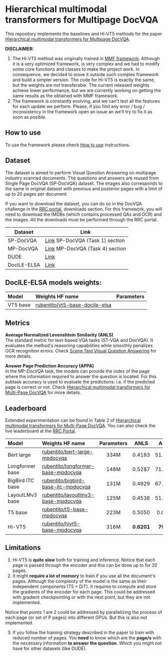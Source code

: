 # Hierarchical multimodal transformers for Multipage DocVQA

This repository implements the baselines and Hi-VT5 methods for the paper [Hierarchical multimodal transformers for Multipage DocVQA](https://arxiv.org/abs/2212.05935).

**DISCLAIMER:** 
1. The Hi-VT5 method was originally trained in [MMF framework](https://mmf.sh/). Although it is a very optimized framework, is very complex and we had to modify some core functions and classes to make the project work. In consequence, we decided to move it outside such complex framework and build a simpler version. The code for Hi-VT5 is exactly the same, but the weights are not transferable. The current released weights achieve lower performance, but we are currently working on getting the same results as the obtained with MMF framework.
2. The framework is constantly evolving, and we can't test all the features for each update we perform. Please, if you find any error / bug / inconsistency in the framework open an issue an we'll try to fix it as soon as posible.

## How to use
To use the framework please check [How to use](framework_documentation/how_to_use.md#how-to-use) instructions.


## Dataset

The dataset is aimed to perform Visual Question Answering on multipage industry scanned documents. The questions and answers are reused from Single Page DocVQA (SP-DocVQA) dataset. The images also corresponds to the same in original dataset with previous and posterior pages with a limit of up to 20 pages per document.

If you want to download the dataset, you can do so in the DocVQA challenge in the [RRC portal](https://rrc.cvc.uab.es/?ch=17&com=introduction), downloads section. For this framework, you will need to download the IMDBs (which contains processed QAs and OCR) and the images. All the downloads must be performed through the RRC portal.

| Dataset 		   | Link	                                                                          |
|--------------|--------------------------------------------------------------------------------|
| SP-DocVQA 	  | [Link](https://rrc.cvc.uab.es/?ch=17&com=downloads)	SP-DocVQA (Task 1) section |
| MP-DocVQA 	  | [Link](https://rrc.cvc.uab.es/?ch=17&com=downloads)	MP-DocVQA (Task 4) section |
| DUDE 		      | [Link](https://rrc.cvc.uab.es/?ch=23&com=downloads)	                           |
| DocILE-ELSA | [Link](https://cvcuab-my.sharepoint.com/:u:/g/personal/rperez_cvc_uab_cat/EVx-UEC2RA1IlgJft5sqZt0B0ldjxJKloO6nlsQT7mrZrw?e=JXIhqL) |

## DocILE-ELSA models weights:

| Model 		    | Weights HF name								                                                    | Parameters 	|
|:-----------------|:--------------------------------------------------------------------------------------------------|:-------------:|
| VT5 base			| [rubentito/vt5-base-docile-elsa]([rubentito/vt5-base-docile-elsa](https://huggingface.co/rubentito/vt5-base-docile-elsa))		            |  			| 

## Metrics

**Average Normalized Levenshtein Similarity (ANLS)** <br>
The standard metric for text-based VQA tasks (ST-VQA and DocVQA). It evaluates the method's reasoning capabilities while smoothly penalizes OCR recognition errors.
Check [Scene Text Visual Question Answering](https://arxiv.org/abs/1905.13648) for more details.

**Answer Page Prediction Accuracy (APPA)** <br>
In the MP-DocVQA task, the models can provide the index of the page where the information required to answer the question is located. For this subtask accuracy is used to evaluate the predictions: i.e. if the predicted page is correct or not.
Check [Hierarchical multimodal transformers for Multi-Page DocVQA](https://arxiv.org/abs/2212.05935) for more details.


## Leaderboard

Extended experimentation can be found in Table 2 of [Hierarchical multimodal transformers for Multi-Page DocVQA](https://arxiv.org/pdf/2212.05935.pdf).
You can also check the live leaderboard at the [RRC Portal](https://rrc.cvc.uab.es/?ch=17&com=evaluation&task=4).

| Model 		    | Weights HF name								                                                    | Parameters 	|	ANLS 		| APPA		|
|:-----------------|:--------------------------------------------------------------------------------------------------|:-------------:|:-------------:|:---------:|
| Bert large	    | [rubentito/bert-large-mpdocvqa](https://huggingface.co/rubentito/bert-large-mpdocvqa)			    | 334M 			| 0.4183 		| 51.6177 	|
| Longformer base	| [rubentito/longformer-base-mpdocvqa](https://huggingface.co/rubentito/longformer-base-mpdocvqa)	| 148M			| 0.5287		| 71.1696 	|
| BigBird ITC base | [rubentito/bigbird-base-itc-mpdocvqa](https://huggingface.co/rubentito/bigbird-base-itc-mpdocvqa) | 131M			| 0.4929		| 67.5433 	|
| LayoutLMv3 base	| [rubentito/layoutlmv3-base-mpdocvqa](https://huggingface.co/rubentito/layoutlmv3-base-mpdocvqa)	| 125M 			| 0.4538		| 51.9426 	|
| T5 base			| [rubentito/t5-base-mpdocvqa](https://huggingface.co/rubentito/t5-base-mpdocvqa)		            | 223M 			| 0.5050		| 0.0000 	|
| Hi-VT5 			| [rubentito/hivt5-base-mpdocvqa](https://huggingface.co/rubentito/hivt5-base-mpdocvqa)             | 316M 			| **0.6201**	| **79.23**	|


## Limitations
1. Hi-VT5 is **quite slow** both for training and inference. Notice that each page is passed through the encoder and this can be done up to for 20 pages.
2. It might **require a lot of memory** to train if you use all the document's pages. Although the complexity of the model is the same as their independent components (T5 + DiT). It requires to compute and store the gradients of the encoder for each page. This could be addressed with gradient checkpointing or with the next point, but they are not implemented.

Notice that points 1 are 2 could be addressed by parallelizing the process of each page (or set of P pages) into different GPUs. But this is also not implemented.

3. If you follow the training strategy described in the paper to train with reduced number of pages. You **need** to know which are the **page/s** with the necessary information **to answer the question**. Which you might not have for other datasets (like DUDE).
